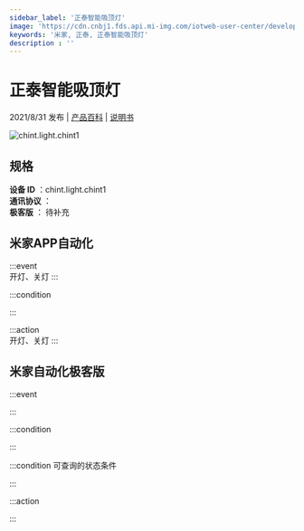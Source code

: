 ```yaml
---
sidebar_label: '正泰智能吸顶灯'
image: 'https://cdn.cnbj1.fds.api.mi-img.com/iotweb-user-center/developer_1679068737269EMDx1ZNM.png?GalaxyAccessKeyId=AKVGLQWBOVIRQ3XLEW&Expires=9223372036854775807&Signature=j5raD+qkgwBpKGdNQejTy4dnLDo='
keywords: '米家, 正泰, 正泰智能吸顶灯'
description : ''
---
```

# 正泰智能吸顶灯

2021/8/31 发布 | [产品百科](https://home.mi.com/webapp/content/baike/product/index.html?model=chint.light.chint1/) | [说明书](https://home.mi.com/views/introduction.html?model=chint.light.chint1&region=cn)

![chint.light.chint1](https://cdn.cnbj1.fds.api.mi-img.com/iotweb-user-center/developer_1679068737269EMDx1ZNM.png?GalaxyAccessKeyId=AKVGLQWBOVIRQ3XLEW&Expires=9223372036854775807&Signature=j5raD+qkgwBpKGdNQejTy4dnLDo=)

## 规格  
> 
**设备 ID** ：chint.light.chint1  
**通讯协议** ：  
**极客版**  ： 待补充 


## 米家APP自动化  

:::event  
开灯、关灯
:::

:::condition  

:::

:::action   
开灯、关灯
:::

## 米家自动化极客版  

:::event  

:::

:::condition  

:::

:::condition 可查询的状态条件  

:::

:::action  

:::

        
